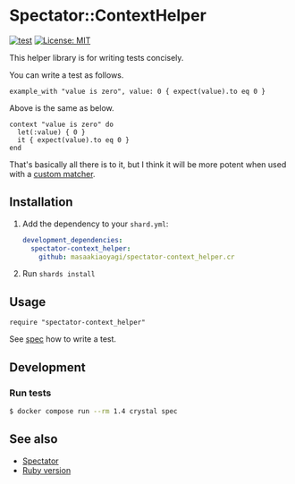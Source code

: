 # Spectator::ContextHelper

[![test](https://github.com/masaakiaoyagi/spectator-context_helper.cr/actions/workflows/test.yml/badge.svg)](https://github.com/masaakiaoyagi/spectator-context_helper.cr/actions/workflows/test.yml)
[![License: MIT](https://img.shields.io/badge/License-MIT-yellow.svg)](https://opensource.org/licenses/MIT)

This helper library is for writing tests concisely.

You can write a test as follows.
```crystal
example_with "value is zero", value: 0 { expect(value).to eq 0 }
```
Above is the same as below.
```crystal
context "value is zero" do
  let(:value) { 0 }
  it { expect(value).to eq 0 }
end
```

That's basically all there is to it, but I think it will be more potent when used with a [custom matcher](https://gitlab.com/arctic-fox/spectator/-/wikis/Custom-Matchers).

## Installation

1. Add the dependency to your `shard.yml`:

    ```yaml
    development_dependencies:
      spectator-context_helper:
        github: masaakiaoyagi/spectator-context_helper.cr
    ```

1. Run `shards install`

## Usage

```crystal
require "spectator-context_helper"
```

See [spec](https://github.com/masaakiaoyagi/spectator-context_helper.cr/blob/main/spec/spectator/context_helper_spec.cr) how to write a test.

## Development

### Run tests
```sh
$ docker compose run --rm 1.4 crystal spec
```

## See also
* [Spectator](https://gitlab.com/arctic-fox/spectator)
* [Ruby version](https://github.com/masaakiaoyagi/rspec-context_helper.rb)
